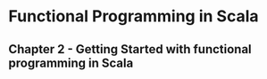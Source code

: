 # Functional Programming in Scala

## Chapter 2 - Getting Started with functional programming in Scala
